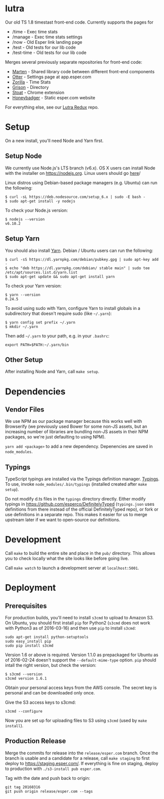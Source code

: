 # lutra
Our old TS 1.8 timestast front-end code. Currently supports the pages for
* /time - Exec time stats
* /manage - Exec time stats settings
* /now - Old Esper link landing page
* /test - Old tests for our lib code
* /test-time - Old tests for our lib code


Merges several previously separate repositories for front-end code:
* [Marten](https://github.com/esperco/marten) - Shared library code between different front-end components
* [Otter](https://github.com/esperco/otter) - Settings page at app.esper.com
* [Zorilla](https://github.com/esperco/zorilla) - Time Stats
* [Grison](https://github.com/esperco/grison) - Directory
* [Stoat](https://github.com/esperco/stoat) - Chrome extension
* [Honeybadger](https://github.com/esperco/stoat) - Static esper.com website

For everything else, see our
[Lutra Redux](https://github.com/esperco/lutra-redux) repo.

Setup
=====
On a new install, you'll need Node and Yarn first.

Setup Node
----------
We currently use Node.js's LTS branch (v6.x).
OS X users can install Node with the installer on https://nodejs.org.
Linux users should go [here](https://nodejs.org/en/download/package-manager/)/

Linux distros using Debian-based package managers (e.g. Ubuntu) can
run the following:

```
$ curl -sL https://deb.nodesource.com/setup_6.x | sudo -E bash -
$ sudo apt-get install -y nodejs
```

To check your Node.js version:

```
$ nodejs --version
v6.10.2
```

Setup Yarn
----------
You should also install
[Yarn](https://yarnpkg.com/lang/en/docs/install/). Debian / Ubuntu users
can run the following:

```
$ curl -sS https://dl.yarnpkg.com/debian/pubkey.gpg | sudo apt-key add -
$ echo "deb https://dl.yarnpkg.com/debian/ stable main" | sudo tee /etc/apt/sources.list.d/yarn.list
$ sudo apt-get update && sudo apt-get install yarn
```

To check your Yarn version:

```
$ yarn --version
0.24.5
```

To avoid using sudo with Yarn, configure Yarn to install globals in a
subdirectory that doesn't require sudo (like `~/.yarn`):

```
$ yarn config set prefix ~/.yarn
$ mkdir ~/.yarn
```

Then add `~/.yarn` to your path, e.g. in your `.bashrc`:

```
export PATH=$PATH:~/.yarn/bin
```

Other Setup
-----------
After installing Node and Yarn, call `make setup`.


Dependencies
============

Vendor Files
------------
We use NPM as our package manager because this works well with Browserify (we
previously used Bower for some non-JS assets, but an increasing number of
libraries are bundling non-JS assets in their NPM packages, so we're just
defaulting to using NPM).

`yarn add <package>` to add a new dependency. Depenencies are saved
in `node_modules`.

Typings
-------
TypeScript typings are installed via the Typings definition manager.
[Typings](https://github.com/typings/typings). To use, invoke
`node_modules/.bin/typings` (installed created after `make setup`).

Do not modify d.ts files in the `typings` directory directly. Either modify
typings in https://github.com/esperco/DefinitelyTyped (`typings.json` uses
definitions from there instead of the official DefinitelyTyped repo), or
fork or use definitions in a separate repo. This makes it easier for us to
merge upstream later if we want to open-source our definitions.


Development
===========
Call `make` to build the entire site and place in the `pub/` directory. This
allows you to check locally what the site looks like before going live.

Call `make watch` to launch a development server at `localhost:5001`.


Deployment
==========

Prerequisites
-------------
For production builds, you'll need to install `s3cmd` to upload to
Amazon S3. On Ubuntu, you should first install `pip` for Python2
(`s3cmd` does not work with Python3 as of 2016-03-16) and then use
`pip` to install `s3cmd`:

```
sudo apt-get install python-setuptools
sudo easy_install pip
sudo pip install s3cmd
```

Version 1.6 or above is required. Version 1.1.0 as prepackaged for
Ubuntu as of 2016-02-24 doesn't support the `--default-mime-type`
option. `pip` should intall the right version, but check the version:

```
$ s3cmd --version
s3cmd version 1.6.1
```

Obtain your personal access keys from the AWS console. The secret key
is personal and can be downloaded only once.

Give the S3 access keys to s3cmd:
```
s3cmd --configure
```

Now you are set up for uploading files to S3 using `s3cmd` (used
by `make install`).

Production Release
------------------
Merge the commits for release into the `release/esper.com` branch. Once the
branch is usable and a candidate for a release, call `make staging` to first
deploy to https://staging.esper.com/. If everything is fine on staging,
deploy to production with `./s3-install pub esper.com`.

Tag with the date and push back to origin:

```
git tag 20160316
git push origin release/esper.com --tags
```